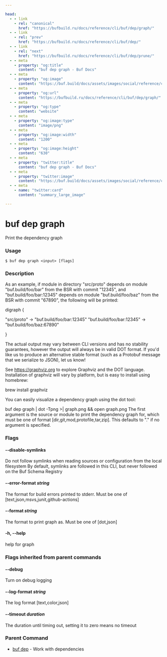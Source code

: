 ```yaml
---

head:
  - - link
    - rel: "canonical"
      href: "https://bufbuild.ru/docs/reference/cli/buf/dep/graph/"
  - - link
    - rel: "prev"
      href: "https://bufbuild.ru/docs/reference/cli/buf/dep/"
  - - link
    - rel: "next"
      href: "https://bufbuild.ru/docs/reference/cli/buf/dep/prune/"
  - - meta
    - property: "og:title"
      content: "buf dep graph - Buf Docs"
  - - meta
    - property: "og:image"
      content: "https://buf.build/docs/assets/images/social/reference/cli/buf/dep/graph.png"
  - - meta
    - property: "og:url"
      content: "https://bufbuild.ru/docs/reference/cli/buf/dep/graph/"
  - - meta
    - property: "og:type"
      content: "website"
  - - meta
    - property: "og:image:type"
      content: "image/png"
  - - meta
    - property: "og:image:width"
      content: "1200"
  - - meta
    - property: "og:image:height"
      content: "630"
  - - meta
    - property: "twitter:title"
      content: "buf dep graph - Buf Docs"
  - - meta
    - property: "twitter:image"
      content: "https://buf.build/docs/assets/images/social/reference/cli/buf/dep/graph.png"
  - - meta
    - name: "twitter:card"
      content: "summary_large_image"

---
```


# buf dep graph

Print the dependency graph

### Usage

```console
$ buf dep graph <input> [flags]
```

### Description

As an example, if module in directory "src/proto" depends on module "buf.build/foo/bar" from the BSR with commit "12345", and "buf.build/foo/bar:12345" depends on module "buf.build/foo/baz" from the BSR with commit "67890", the following will be printed:

digraph {

"src/proto" -> "buf.build/foo/bar:12345" "buf.build/foo/bar:12345" -> "buf.build/foo/baz:67890"

}

The actual output may vary between CLI versions and has no stability guarantees, however the output will always be in valid DOT format. If you'd like us to produce an alternative stable format (such as a Protobuf message that we serialize to JSON), let us know!

See https://graphviz.org to explore Graphviz and the DOT language. Installation of graphviz will vary by platform, but is easy to install using homebrew:

brew install graphviz

You can easily visualize a dependency graph using the dot tool:

buf dep graph | dot -Tpng >| graph.png && open graph.png The first argument is the source or module to print the dependency graph for, which must be one of format \[dir,git,mod,protofile,tar,zip\]. This defaults to "." if no argument is specified.

### Flags

#### \--disable-symlinks

Do not follow symlinks when reading sources or configuration from the local filesystem By default, symlinks are followed in this CLI, but never followed on the Buf Schema Registry

#### \--error-format _string_

The format for build errors printed to stderr. Must be one of \[text,json,msvs,junit,github-actions\]

#### \--format _string_

The format to print graph as. Must be one of \[dot,json\]

#### \-h, --help

help for graph

### Flags inherited from parent commands

#### \--debug

Turn on debug logging

#### \--log-format _string_

The log format \[text,color,json\]

#### \--timeout _duration_

The duration until timing out, setting it to zero means no timeout

### Parent Command

- [buf dep](../) - Work with dependencies

